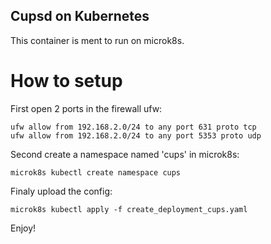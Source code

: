 ## Cupsd on Kubernetes
This container is ment to run on microk8s.

# How to setup
First open 2 ports in the firewall ufw:
```
ufw allow from 192.168.2.0/24 to any port 631 proto tcp
ufw allow from 192.168.2.0/24 to any port 5353 proto udp
```

Second create a namespace named 'cups' in microk8s:
```
microk8s kubectl create namespace cups
```

Finaly upload the config:
```
microk8s kubectl apply -f create_deployment_cups.yaml
```

Enjoy!